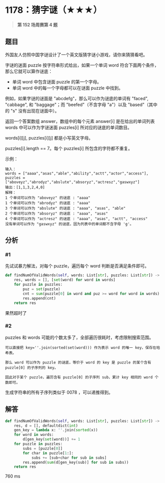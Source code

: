 # 1178：猜字谜（★★★）


> **第 152 场周赛第 4 题**


## 题目

外国友人仿照中国字谜设计了一个英文版猜字谜小游戏，请你来猜猜看吧。

字谜的迷面 puzzle 按字符串形式给出，如果一个单词 word 符合下面两个条件，那么它就可以算作谜底：

- 单词 word 中包含谜面 puzzle 的第一个字母。
- 单词 word 中的每一个字母都可以在谜面 puzzle 中找到。

例如，如果字谜的谜面是 "abcdefg"，那么可以作为谜底的单词有 "faced", "cabbage", 和 "baggage"；而 "beefed"（不含字母 "a"）以及 "based"（其中的 "s" 没有出现在谜面中）。

返回一个答案数组 answer，数组中的每个元素 answer[i] 是在给出的单词列表 words 中可以作为字谜迷面 puzzles[i] 所对应的谜底的单词数目。

words[i][j], puzzles[i][j] 都是小写英文字母。

puzzles[i].length == 7。每个 puzzles[i] 所包含的字符都不重复。

 
示例：

	输入：
	words = ["aaaa","asas","able","ability","actt","actor","access"], 
	puzzles = ["aboveyz","abrodyz","abslute","absoryz","actresz","gaswxyz"]
	输出：[1,1,3,2,4,0]
	解释：
	1 个单词可以作为 "aboveyz" 的谜底 : "aaaa" 
	1 个单词可以作为 "abrodyz" 的谜底 : "aaaa"
	3 个单词可以作为 "abslute" 的谜底 : "aaaa", "asas", "able"
	2 个单词可以作为 "absoryz" 的谜底 : "aaaa", "asas"
	4 个单词可以作为 "actresz" 的谜底 : "aaaa", "asas", "actt", "access"
	没有单词可以作为 "gaswxyz" 的谜底，因为列表中的单词都不含字母 'g'。


## 分析

### #1

先试试暴力解法，对每个 puzzle，遍历每个 word 判断是否满足条件即可。

```python
def findNumOfValidWords(self, words: List[str], puzzles: List[str]) -> List[int]:
	res, words = [], [set(word) for word in words]
	for puzzle in puzzles:
		puz = set(puzzle)
		cnt = sum(puzzle[0] in word and puz >= word for word in words)
		res.append(cnt)
	return res
```

果然超时了

### #2

puzzles 和 words 可能的个数太多了，全部遍历很耗时，考虑限制搜索范围。

	可以直接把 key=''.join(sorted(set(word))) 作为表示 word 的唯一 key，保存在哈希表。

	那么 word 可以作为 puzzle 的谜底，等价于 word 的 key 是 puzzle 的某个含有 puzzle[0] 的子序列的 key。

	因此对于某个 puzzle，遍历含有 puzzle[0] 的子序列 sub，累计 key 相同的 word 个数即可。

生成字符串的所有子序列类似于 0078 ，可以递推得到。


## 解答


```python
def findNumOfValidWords(self, words: List[str], puzzles: List[str]) -> List[int]:
	res, d = [], defaultdict(int)
	gen_key = lambda x: ''.join(sorted(x))
	for word in words:
		d[gen_key(set(word))] += 1
	for puzzle in puzzles:
		subs = [puzzle[0]]
		for char in puzzle[1:]:
			subs += [sub+char for sub in subs]
		res.append(sum(d[gen_key(sub)] for sub in subs))
	return res
```

760 ms
